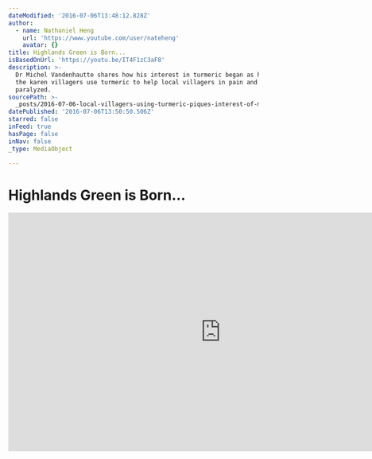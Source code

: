 ```yaml
---
dateModified: '2016-07-06T13:48:12.828Z'
author:
  - name: Nathaniel Heng
    url: 'https://www.youtube.com/user/nateheng'
    avatar: {}
title: Highlands Green is Born...
isBasedOnUrl: 'https://youtu.be/IT4F1zC3aF8'
description: >-
  Dr Michel Vandenhautte shares how his interest in turmeric began as he watched
  the karen villagers use turmeric to help local villagers in pain and
  paralyzed.
sourcePath: >-
  _posts/2016-07-06-local-villagers-using-turmeric-piques-interest-of-medical-d.md
datePublished: '2016-07-06T13:50:50.506Z'
starred: false
inFeed: true
hasPage: false
inNav: false
_type: MediaObject

---
```

# Highlands Green is Born...

<iframe src="https://cdn.embedly.com/widgets/media.html?src=https%3A%2F%2Fwww.youtube.com%2Fembed%2FIT4F1zC3aF8%3Ffeature%3Doembed&amp;url=http%3A%2F%2Fwww.youtube.com%2Fwatch%3Fv%3DIT4F1zC3aF8&amp;image=https%3A%2F%2Fi.ytimg.com%2Fvi%2FIT4F1zC3aF8%2Fhqdefault.jpg&amp;key=b7d04c9b404c499eba89ee7072e1c4f7&amp;type=text%2Fhtml&amp;schema=youtube" width="854" height="480" scrolling="no" frameborder="0" allowfullscreen="" style=""></iframe>